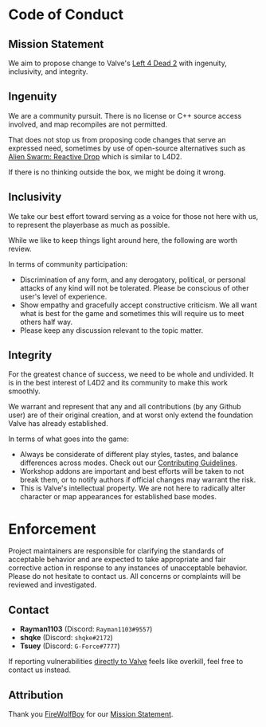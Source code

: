 # Code of Conduct

## Mission Statement

We aim to propose change to Valve's [Left 4 Dead 2](https://store.steampowered.com/app/550/Left_4_Dead_2/) with ingenuity, inclusivity, and integrity.

## Ingenuity

We are a community pursuit. There is no license or C++ source access involved, and map recompiles are not permitted.

That does not stop us from proposing code changes that serve an expressed need, sometimes by use of open-source alternatives such as [Alien Swarm: Reactive Drop](https://github.com/ReactiveDrop/reactivedrop_public_src) which is similar to L4D2.

If there is no thinking outside the box, we might be doing it wrong.

## Inclusivity

We take our best effort toward serving as a voice for those not here with us, to represent the playerbase as much as possible.

While we like to keep things light around here, the following are worth review.

In terms of community participation:

- Discrimination of any form, and any derogatory, political, or personal attacks of any kind will not be tolerated. Please be conscious of other user's level of experience.
- Show empathy and gracefully accept constructive criticism. We all want what is best for the game and sometimes this will require us to meet others half way.
- Please keep any discussion relevant to the topic matter.

## Integrity

For the greatest chance of success, we need to be whole and undivided. It is in the best interest of L4D2 and its community to make this work smoothly.

We warrant and represent that any and all contributions (by any Github user) are of their original creation, and at worst only extend the foundation Valve has already established.

In terms of what goes into the game:

- Always be considerate of different play styles, tastes, and balance differences across modes. Check out our [Contributing Guidelines](/CONTRIBUTING.md).
- Workshop addons are important and best efforts will be taken to not break them, or to notify authors if official changes may warrant the risk.
- This is Valve's intellectual property. We are not here to radically alter character or map appearances for established base modes.

# Enforcement

Project maintainers are responsible for clarifying the standards of acceptable behavior and are expected to take appropriate and fair corrective action in response to any instances of unacceptable behavior. Please do not hesitate to contact us. All concerns or complaints will be reviewed and investigated.

## Contact

- **Rayman1103** (Discord: `Rayman1103#9557`)
- **shqke** (Discord: `shqke#2172`)
- **Tsuey** (Discord: `G-Force#7777`)

If reporting vulnerabilities [directly to Valve](https://github.com/Tsuey/Sandbox_Docs/security/policy) feels like overkill, feel free to contact us instead.

## Attribution

Thank you [FireWolfBoy](https://steamcommunity.com/profiles/76561198124623521) for our [Mission Statement](/CODE_OF_CONDUCT.md#Mission-Statement).
